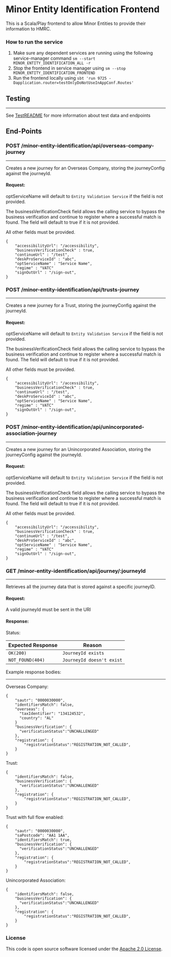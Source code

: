 # Minor Entity Identification Frontend

This is a Scala/Play frontend to allow Minor Entities to provide their information to HMRC.

### How to run the service
1. Make sure any dependent services are running using the following service-manager command `sm --start MINOR_ENTITY_IDENTIFICATION_ALL -r`
2. Stop the frontend in service manager using `sm --stop MINOR_ENTITY_IDENTIFICATION_FRONTEND`
3. Run the frontend locally using
   `sbt 'run 9725 -Dapplication.router=testOnlyDoNotUseInAppConf.Routes'`

## Testing

---
See [TestREADME](TestREADME.md) for more information about test data and endpoints

## End-Points

### POST /minor-entity-identification/api/overseas-company-journey

---
Creates a new journey for an Overseas Company, storing the journeyConfig against the journeyId.
#### Request:

optServiceName will default to `Entity Validation Service` if the field is not provided.

The businessVerificationCheck field allows the calling service to bypass the business verification and
continue to register where a successful match is found. The field will default to true if it is not provided.

All other fields must be provided.

```
{
    "accessibilityUrl": "/accessibility",
    "businessVerificationCheck" : true,
    "continueUrl" : "/test",
    "deskProServiceId" : "abc",
    "optServiceName" : "Service Name",
    "regime" : "VATC"    
    "signOutUrl" : "/sign-out",
}
```

### POST /minor-entity-identification/api/trusts-journey

---
Creates a new journey for a Trust, storing the journeyConfig against the journeyId.
#### Request:

optServiceName will default to `Entity Validation Service` if the field is not provided.

The businessVerificationCheck field allows the calling service to bypass the business verification and
continue to register where a successful match is found. The field will default to true if it is not provided.

All other fields must be provided.

```
{
    "accessibilityUrl": "/accessibility",
    "businessVerificationCheck" : true,
    "continueUrl" : "/test",
    "deskProServiceId" : "abc",
    "optServiceName" : "Service Name",
    "regime" : "VATC"    
    "signOutUrl" : "/sign-out",
}
```

### POST /minor-entity-identification/api/unincorporated-association-journey

---
Creates a new journey for an Unincorporated Association, storing the journeyConfig against the journeyId.
#### Request:

optServiceName will default to `Entity Validation Service` if the field is not provided.

The businessVerificationCheck field allows the calling service to bypass the business verification and
continue to register where a successful match is found. The field will default to true if it is not provided.

All other fields must be provided.

```
{
    "accessibilityUrl": "/accessibility",
    "businessVerificationCheck" : true,
    "continueUrl" : "/test",
    "deskProServiceId" : "abc",
    "optServiceName" : "Service Name",
    "regime" : "VATC"    
    "signOutUrl" : "/sign-out",
}
```

### GET /minor-entity-identification/api/journey/:journeyId

---
Retrieves all the journey data that is stored against a specific journeyID.
#### Request:
A valid journeyId must be sent in the URI

#### Response:
Status:

| Expected Response                       | Reason                          |
|-----------------------------------------|---------------------------------|
| ```OK(200)```                           | ```JourneyId exists```          |
| ```NOT_FOUND(404)```                    | ```JourneyId doesn't exist```   |

Example response bodies:

---
Overseas Company:
```
{
    "sautr": "0000030000",
    "identifiersMatch": false,
    "overseas": { 
      "taxIdentifier": "134124532", 
      "country": "AL" 
    } 
    "businessVerification": {
      "verificationStatus":"UNCHALLENGED"
    },
    "registration": {
        "registrationStatus":"REGISTRATION_NOT_CALLED",
    }
}
```
Trust:
```
{
    "identifiersMatch": false,
    "businessVerification": {
      "verificationStatus":"UNCHALLENGED"
    },
    "registration": {
        "registrationStatus":"REGISTRATION_NOT_CALLED",
    }
}
```

Trust with full flow enabled:
```
{
    "sautr": "0000030000",
    "saPostcode": "AA1 1AA",
    "identifiersMatch": true,
    "businessVerification": {
      "verificationStatus":"UNCHALLENGED"
    },
    "registration": {
        "registrationStatus":"REGISTRATION_NOT_CALLED",
    }
}
```

Unincorporated Association:
```
{
    "identifiersMatch": false,
    "businessVerification": {
      "verificationStatus":"UNCHALLENGED"
    },
    "registration": {
        "registrationStatus":"REGISTRATION_NOT_CALLED",
    }
}
```

### License

This code is open source software licensed under the [Apache 2.0 License]("http://www.apache.org/licenses/LICENSE-2.0.html").